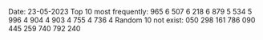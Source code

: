 Date: 23-05-2023
Top 10 most frequently: 
965 6
507 6
218 6
879 5
534 5
996 4
904 4
903 4
755 4
736 4
Random 10 not exist: 
050
298
161
786
090
445
259
740
792
240
